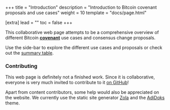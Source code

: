 +++
title = "Introduction"
description = "Introduction to Bitcoin covenant proposals and use cases"
weight = 10
template = "docs/page.html"

[extra]
lead = ""
toc = false
+++


This collaborative web page attempts to be a comprehensive overview of different Bitcoin
[**covenant**](https://bitcoinops.org/en/topics/covenants/) use cases and consensus change proposals.

Use the side-bar to explore the different use cases and proposals or check out the
[summary table](/overview/summary).


### Contributing

This web page is definitely not a finished work. Since it is collaborative, everyone is very much
invited to contribute to it [on GitHub](https://github.com/stevenroose/covenants.info)!

Apart from content contributors, some help would also be appreciated on the website. We currently use the
static site generator [Zola](https://getzola.org/) and the [AdiDoks](https://adidoks.org/) theme.
